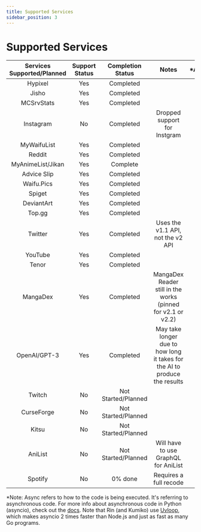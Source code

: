 ```yaml
---
title: Supported Services
sidebar_position: 3
---
```


# Supported Services
| Services Supported/Planned | Support Status | Completion Status | Notes | *Asnyc? |
|        :--:           |     :--:       |    :--:   |        :--: | :--: |
| Hypixel               | Yes            | Completed       | | Yes |
| Jisho                 | Yes            | Completed |  | Yes |
| MCSrvStats            | Yes            |    Completed    | | Yes |
| Instagram             |  No           |     Completed  | Dropped support for Instgram | No |
| MyWaifuList           |   Yes          |     Completed   | | Yes |
| Reddit                |     Yes        | Completed       || Yes |
| MyAnimeList/Jikan           | Yes           | Complete |    | Yes |
| Advice Slip | Yes | Completed | | Yes |
| Waifu.Pics | Yes | Completed | | Yes |
| Spiget | Yes | Completed | | Yes |
| DeviantArt               | Yes         | Completed      |  | Yes |
| Top.gg               | Yes            | Completed      | | Yes |
| Twitter               | Yes            | Completed | Uses the v1.1 API, not the v2 API | Yes |
| YouTube | Yes | Completed | | Yes |
| Tenor | Yes | Completed | | Yes |
| MangaDex              | Yes        | Completed | MangaDex Reader still in the works (pinned for v2.1 or v2.2) | Yes |
| OpenAI/GPT-3          | Yes  | Completed  | May take longer due to how long it takes for the AI to produce the results | Yes |
| Twitch                | No             | Not Started/Planned |  | N/A |
| CurseForge            | No             | Not Started/Planned |  | N/A |
| Kitsu | No | Not Started/Planned | | N/A |
| AniList | No | Not Started/Planned | Will have to use GraphQL for AniList | N/A |
| Spotify               |  No           | 0% done | Requires a full recode | No |

*Note: Async refers to how to the code is being executed. It's referring to asynchronous code. For more info about asynchronous code in Python (asyncio), check out the [docs](https://docs.python.org/3/library/asyncio.html). Note that Rin (and Kumiko) use [Uvloop](https://github.com/MagicStack/uvloop), which makes asyncio 2 times faster than Node.js and just as fast as many Go programs. 
